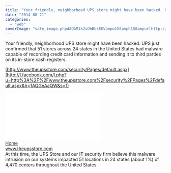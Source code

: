 ```yaml
---
title: "Your friendly, neighborhood UPS store might have been hacked. UPS just confirmed..."
date: "2014-08-21"
categories: 
  - "web"
coverImage: "safe_image.phpdAQAM1k2sOhBbsEUVampw158amph158ampurlhttp://www.theupsstore.com/PublishingImages/General-Images/GI_Tim_Davis_Signature.jpg"
---
```


Your friendly, neighborhood UPS store might have been hacked. UPS just confirmed that 51 stores across 24 states in the United States had malware capable of recording credit card information and sending it to third parties on its in-store cash registers.  
  
[http://www.theupsstore.com/security/Pages/default.aspx](http://l.facebook.com/l.php?u=http%3A%2F%2Fwww.theupsstore.com%2Fsecurity%2FPages%2Fdefault.aspx&h=1AQGeAaQW&s=1)  
  
[![](images/safe_image.php?d=AQAM1k2sOhBbsEUV&w=158&h=158&url=http%3A%2F%2Fwww.theupsstore.com%2FPublishingImages%2FGeneral-Images%2FGI_Tim_Davis_Signature.jpg)](http://l.facebook.com/l.php?u=http%3A%2F%2Fwww.theupsstore.com%2Fsecurity%2FPages%2Fdefault.aspx&h=IAQHuxlDz&s=1)  
[Home](http://l.facebook.com/l.php?u=http%3A%2F%2Fwww.theupsstore.com%2Fsecurity%2FPages%2Fdefault.aspx&h=jAQHUjtKr&s=1)  
www.theupsstore.com  
At this time, the UPS Store and our IT security firm believe this malware intrusion on our systems impacted 51 locations in 24 states (about 1%) of 4,470 centers throughout the United States.
